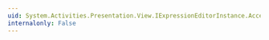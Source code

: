```yaml
---
uid: System.Activities.Presentation.View.IExpressionEditorInstance.AcceptsTab
internalonly: False
---
```

